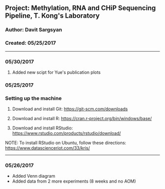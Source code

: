 ##  Project: Methylation, RNA and CHiP Sequencing Pipeline, T. Kong's Laboratory     
### Author: Davit Sargsyan   
### Created: 05/25/2017  

---
### 05/30/2017

1. Added new scipt for Yue's publication plots

### 05/25/2017

### Setting up the machine

1. Download and install Git:
https://git-scm.com/downloads

2. Download and install R:
https://cran.r-project.org/bin/windows/base/

3. Download and install RStudio:
https://www.rstudio.com/products/rstudio/download/

NOTE: To install RStudio on Ubuntu, follow these directions:
https://www.datascienceriot.com/33/kris/

---
### 05/26/2017

* Added Venn diagram
* Added data from 2 more experiments (8 weeks and no AOM)
